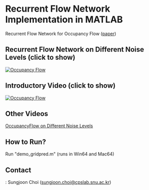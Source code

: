 # Recurrent Flow Network Implementation in MATLAB
Recurrent Flow Network for Occupancy Flow ([paper](http://cpslab.snu.ac.kr/publications/papers/2016_IROS_OccFlow.pdf))

## Recurrent Flow Network on Different Noise Levels (click to show)
[![Occupancy Flow](http://img.youtube.com/vi/twR3wYjwLrM/0.jpg)](https://www.youtube.com/watch?v=twR3wYjwLrM "Everything Is AWESOME")

## Introductory Video (click to show)
[![Occupancy Flow](http://img.youtube.com/vi/bWx6_HEHkSI/0.jpg)](https://www.youtube.com/watch?v=bWx6_HEHkSI "Everything Is AWESOME")

## Other Videos
[OccupancyFlow on Different Noise Levels](https://www.youtube.com/playlist?list=PLtWMojn4UVnyP3HTiRFBxGbZ6lShB16E7)

## How to Run?
Run "demo_gridpred.m" 
(runs in Win64 and Mac64)

## Contact
: Sungjoon Choi (sungjoon.choi@cpslab.snu.ac.kr)
